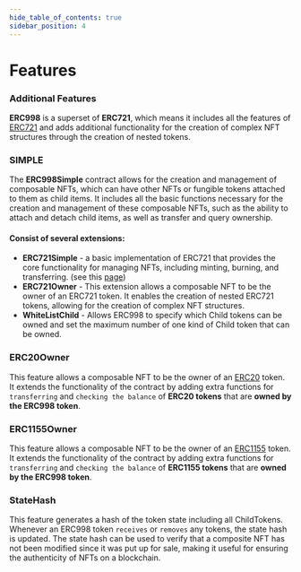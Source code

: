 ```yaml
---
hide_table_of_contents: true
sidebar_position: 4
---
```



# Features

### Additional Features

**ERC998** is a superset of **ERC721**, which means it includes all the features of [ERC721](/admin/hierarchy/ERC721/features) and adds additional functionality for the creation of complex NFT structures through the creation of nested tokens.

### SIMPLE

The **ERC998Simple** contract allows for the creation and management of composable NFTs, which can have other NFTs or fungible tokens attached to them as child items. It includes all the basic functions necessary for the creation and management of these composable NFTs, such as the ability to attach and detach child items, as well as transfer and query ownership.

#### Consist of several extensions:
- **ERC721Simple** - a basic implementation of ERC721 that provides the core functionality for managing NFTs, including minting, burning, and transferring. (see this [page](/admin/hierarchy/ERC721/features/#simple))
- **ERC721Owner** -  This extension allows a composable NFT to be the owner of an ERC721 token. It enables the creation of nested ERC721 tokens, allowing for the creation of complex NFT structures.
- **WhiteListChild** - Allows ERC998 to specify which Child tokens can be owned and set the maximum number of one kind of Child token that can be owned.


### ERC20Owner

This feature allows a composable NFT to be the owner of an [ERC20](/admin/hierarchy/ERC20/contract) token. It extends the functionality of the contract by adding extra functions for `transferring` and `checking the balance` of **ERC20 tokens** that are **owned by the ERC998 token**.

### ERC1155Owner

This feature allows a composable NFT to be the owner of an [ERC1155](/admin/hierarchy/ERC1155/contract) token. It extends the functionality of the contract by adding extra functions for `transferring` and `checking the balance` of **ERC1155 tokens** that are **owned by the ERC998 token**.

### StateHash

This feature generates a hash of the token state including all ChildTokens. Whenever an ERC998 token `receives` or `removes` any tokens, the state hash is updated. The state hash can be used to verify that a composite NFT has not been modified since it was put up for sale, making it useful for ensuring the authenticity of NFTs on a blockchain.
